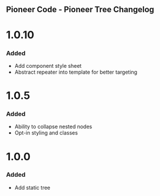 ## Pioneer Code - Pioneer Tree Changelog

<a name="1.0.10"></a>
# 1.0.10
### Added
* Add component style sheet
* Abstract repeater into template for better targeting

<a name="1.0.5"></a>
# 1.0.5
### Added
* Ability to collapse nested nodes
* Opt-in styling and classes

<a name="1.0.0"></a>
# 1.0.0
### Added
* Add static tree